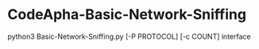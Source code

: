 # CodeApha-Basic-Network-Sniffing
python3 Basic-Network-Sniffing.py [-P PROTOCOL] [-c COUNT] interface
